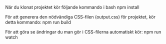 När du klonat projektet kör följande kommando i bash
npm install

För att generera den nödvändiga CSS-filen (output.css) för projektet, kör detta kommando:
npm run build

För att göra se ändringar du man gör i CSS-filerna automatiskt kör:
npm run watch
